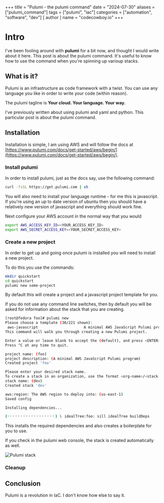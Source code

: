 +++
title = "Pulumi - the pulumi command"
date = "2024-07-30"
aliases = ["pulumi_command"]
tags = ["pulumi", "iac"]
categories = ["automation", "software", "dev"]
[ author ]
  name = "codecowboy.io"
+++

# Intro
I've been fooling around with **pulumi** for a bit now, and thought I would write about it here. 
This post is about the pulumi command. It's useful to know how to use the command when you're spinning up varioup stacks.

## What is it?
Pulumi is an infrastructure as code framework with a twist. You can use any language you like in order to write your code (within reason). 

The pulumi tagline is **Your cloud. Your language. Your way.**

I've previously written about using pulumi and yaml and python. This particular post is about the pulumi command.


## Installation
Installation is simple, I am using AWS and will follow the docs at [https://www.pulumi.com/docs/get-started/aws/begin/](https://www.pulumi.com/docs/get-started/aws/begin/).

### Install pulumi
In order to install pulumi, just as the docs say, use the following command:

```Bash
curl -fsSL https://get.pulumi.com | sh
```

You will also need to install your language runtime - for me this is javascript.
If you're using an up to date version of ubuntu then you should have a relatively new version of javascript and everything should work fine.

Next configure your AWS account in the normal way that you would

```Bash
export AWS_ACCESS_KEY_ID=<YOUR_ACCESS_KEY_ID> 
export AWS_SECRET_ACCESS_KEY=<YOUR_SECRET_ACCESS_KEY>
```

### Create a new project

In order to get up and going once pulumi is installed you will need to install a new project. 

To do this you use the commands:

```Bash
mkdir quickstart 
cd quickstart
pulumi new some-project
```

By default this will create a project and a javascript project template for you.


If you do not use any command line switches, then by default you will be asked for information about the stack that you are creating. 
```Bash
[root@fedora foo]# pulumi new
Please choose a template (30/221 shown):
 aws-javascript                     A minimal AWS JavaScript Pulumi program
This command will walk you through creating a new Pulumi project.

Enter a value or leave blank to accept the (default), and press <ENTER>.
Press ^C at any time to quit.

project name: (foo)
project description: (A minimal AWS JavaScript Pulumi program)
Created project 'foo'

Please enter your desired stack name.
To create a stack in an organization, use the format <org-name>/<stack-name> (e.g. `acmecorp/dev`).
stack name: (dev)
Created stack 'dev'

aws:region: The AWS region to deploy into: (us-east-1)
Saved config

Installing dependencies...

(⠂⠂⠂⠂⠂⠂⠂⠂⠂⠂⠂⠂⠂⠂⠂⠂⠂⠂) ⠧ idealTree:foo: sill idealTree buildDeps
```

This installs the required dependencies and also creates a boilerplate for you to use.



If you check in the pulumi web console, the stack is created automatically as well.

![Pulumi stack](/images/pulumi-python-blog.jpg)



### Cleanup


## Conclusion
Pulumi is a revolution in IaC.
I don't know how else to say it.

